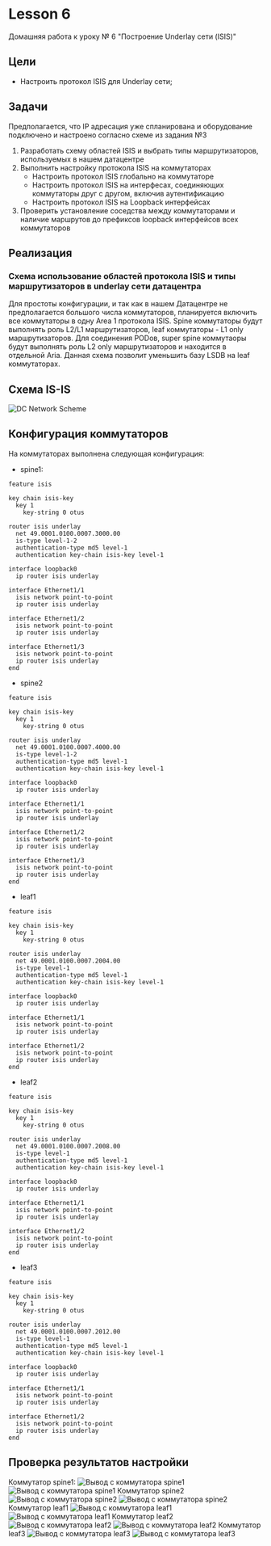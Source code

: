# Lesson 6
Домашняя работа к уроку № 6 "Построение Underlay сети (ISIS)"

## Цели
* Настроить протокол ISIS для Underlay сети;

## Задачи
   Предполагается, что IP адресация уже спланирована и оборудование подключено и настроено согласно схеме из задания №3  
1. Разработать схему областей ISIS и выбрать типы маршрутизаторов, используемых в нашем датацентре
2. Выполнить настройку протокола ISIS на коммутаторах
   * Настроить протокол ISIS глобально на коммутаторе
   * Настроить протокол ISIS на интерфесах, соединяющих коммутаторы друг с другом, включив аутентификацию
   * Настроить протокол ISIS на Loopback интерфейсах 
3. Проверить установление соседства между коммутаторами и наличие маршрутов до префиксов loopback интерфейсов всех коммутаторов

## Реализация
### Схема использование областей протокола ISIS и типы маршрутизаторов в underlay сети датацентра

Для простоты конфигурации, и так как в нашем Датацентре не предполагается большого числа коммутаторов, планируется включить все коммутаторы в одну Area 1 протокола ISIS. Spine коммутаторы будут выполнять роль L2/L1 маршрутизаторов, leaf коммутаторы - L1 only маршрутизаторов. Для соединения PODов, super spine коммутаоры будут выполнять роль L2 only маршрутизаторов и находится в отдельной Aria. Данная схема позволит уменьшить базу LSDB на leaf коммутаторах.  

## Схема IS-IS
![DC Network Scheme](img/DC-Network-ISIS.png)

## Конфигурация коммутаторов
На коммутаторах выполнена следующая конфигурация:
* spine1:
```
feature isis

key chain isis-key
  key 1
    key-string 0 otus

router isis underlay
  net 49.0001.0100.0007.3000.00
  is-type level-1-2
  authentication-type md5 level-1
  authentication key-chain isis-key level-1

interface loopback0
  ip router isis underlay

interface Ethernet1/1
  isis network point-to-point
  ip router isis underlay

interface Ethernet1/2
  isis network point-to-point
  ip router isis underlay

interface Ethernet1/3
  isis network point-to-point
  ip router isis underlay
end
```

* spine2
```
feature isis

key chain isis-key
  key 1
    key-string 0 otus

router isis underlay
  net 49.0001.0100.0007.4000.00
  is-type level-1-2
  authentication-type md5 level-1
  authentication key-chain isis-key level-1

interface loopback0
  ip router isis underlay

interface Ethernet1/1
  isis network point-to-point
  ip router isis underlay

interface Ethernet1/2
  isis network point-to-point
  ip router isis underlay

interface Ethernet1/3
  isis network point-to-point
  ip router isis underlay
end
```

* leaf1
```
feature isis

key chain isis-key
  key 1
    key-string 0 otus

router isis underlay
  net 49.0001.0100.0007.2004.00
  is-type level-1
  authentication-type md5 level-1
  authentication key-chain isis-key level-1

interface loopback0
  ip router isis underlay

interface Ethernet1/1
  isis network point-to-point
  ip router isis underlay

interface Ethernet1/2
  isis network point-to-point
  ip router isis underlay
end
```

* leaf2
```
feature isis

key chain isis-key
  key 1
    key-string 0 otus

router isis underlay
  net 49.0001.0100.0007.2008.00
  is-type level-1
  authentication-type md5 level-1
  authentication key-chain isis-key level-1

interface loopback0
  ip router isis underlay

interface Ethernet1/1
  isis network point-to-point
  ip router isis underlay

interface Ethernet1/2
  isis network point-to-point
  ip router isis underlay
end
```

* leaf3
```
feature isis

key chain isis-key
  key 1
    key-string 0 otus

router isis underlay
  net 49.0001.0100.0007.2012.00
  is-type level-1
  authentication-type md5 level-1
  authentication key-chain isis-key level-1

interface loopback0
  ip router isis underlay

interface Ethernet1/1
  isis network point-to-point
  ip router isis underlay

interface Ethernet1/2
  isis network point-to-point
  ip router isis underlay
end
```

## Проверка результатов настройки
Коммутатор spine1:
![Вывод с коммутатора spine1](img/spine1-isis.png)
![Вывод с коммутатора spine1](img/spine1-isis2.png)
Коммутатор spine2
![Вывод с коммутатора spine2](img/spine2-isis.png)
![Вывод с коммутатора spine2](img/spine2-isis2.png)
Коммутатор leaf1
![Вывод с коммутатора leaf1](img/leaf1-isis.png)
![Вывод с коммутатора leaf1](img/leaf1-isis2.png)
Коммутатор leaf2
![Вывод с коммутатора leaf2](img/leaf2-isis.png)
![Вывод с коммутатора leaf2](img/leaf2-isis2.png)
Коммутатор leaf3
![Вывод с коммутатора leaf3](img/leaf3-isis.png)
![Вывод с коммутатора leaf3](img/leaf3-isis2.png)